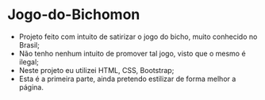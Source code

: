 # Jogo-do-Bichomon
- Projeto feito com intuito de satirizar o jogo do bicho, muito conhecido no Brasil;
- Não tenho nenhum intuito de promover tal jogo, visto que o mesmo é ilegal;
- Neste projeto eu utilizei HTML, CSS, Bootstrap;
- Esta é a primeira parte, ainda pretendo estilizar de forma melhor a página.
